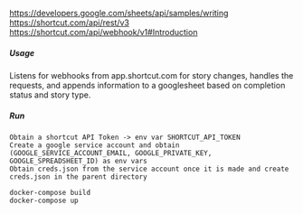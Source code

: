 https://developers.google.com/sheets/api/samples/writing
https://shortcut.com/api/rest/v3
https://shortcut.com/api/webhook/v1#Introduction

##### Usage
Listens for webhooks from app.shortcut.com for story changes, handles the requests, and appends information to a googlesheet based on completion status and story type.
##### Run
```
Obtain a shortcut API Token -> env var SHORTCUT_API_TOKEN
Create a google service account and obtain (GOOGLE_SERVICE_ACCOUNT_EMAIL, GOOGLE_PRIVATE_KEY, GOOGLE_SPREADSHEET_ID) as env vars
Obtain creds.json from the service account once it is made and create creds.json in the parent directory

docker-compose build
docker-compose up 
```

